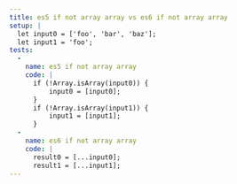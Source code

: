 ```yaml
---
title: es5 if not array array vs es6 if not array array
setup: |
  let input0 = ['foo', 'bar', 'baz'];
  let input1 = 'foo';
tests:
  -
    name: es5 if not array array
    code: |
      if (!Array.isArray(input0)) {
          input0 = [input0];
      }
      if (!Array.isArray(input1)) {
          input1 = [input1];
      }
  -
    name: es6 if not array array
    code: |
      result0 = [...input0];
      result1 = [...input1];
---
```


